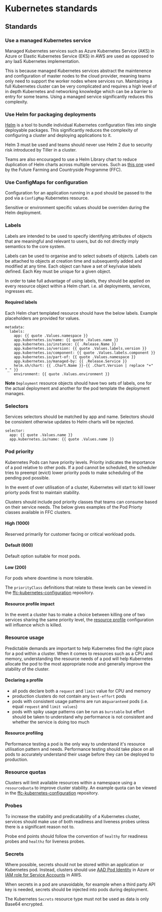 # Kubernetes standards

## Standards
### Use a managed Kubernetes service
Managed Kubernetes services such as Azure Kubernetes Service (AKS) in Azure or Elastic Kubernetes Service (EKS) in AWS are used as opposed to any IaaS Kubernetes implementation.

This is because managed Kubernetes services abstract the maintenence and configuration of master nodes to the cloud provider, meaning teams only need to support the worker nodes where services run.  Maintaining a full Kubernetes cluster can be very complicated and requires a high level of in depth Kubernetes and networking knowledge which can be a barrier to entry for some teams.  Using a managed service significantly reduces this complexity.

### Use Helm for packaging deployments
[Helm](https://helm.sh/) is a tool to bundle individual Kubernetes configuration files into single deployable packages.  This significantly reduces the complexity of configuring a cluster and deploying applications to it.

Helm 3 must be used and teams should never use Helm 2 due to security risk introduced by Tiller in a cluster.

Teams are also encouraged to use a Helm Library chart to reduce duplication of Helm charts across multiple services.  Such as [this one](https://github.com/DEFRA/ffc-helm-library) used by the Future Farming and Countryside Programme (FFC).

### Use ConfigMaps for configuration
Configuration for an application running in a pod should be passed to the pod via a `ConfigMap` Kubernetes resource.

Sensitive or environment specific values should be overriden during the Helm deployment.

### Labels
Labels are intended to be used to specify identifying attributes of objects that are meaningful and relevant to users, but do not directly imply semantics to the core system. 

Labels can be used to organise and to select subsets of objects. Labels can be attached to objects at creation time and subsequently added and modified at any time. Each object can have a set of key/value labels defined. Each Key must be unique for a given object.

In order to take full advantage of using labels, they should be applied on every resource object within a Helm chart. i.e. all deployments, services, ingresses etc.

#### Required labels
Each Helm chart templated resource should have the below labels. Example placeholders are provided for values.

```
metadata:
  labels:
    app: {{ quote .Values.namespace }}
    app.kubernetes.io/name: {{ quote .Values.name }}
    app.kubernetes.io/instance: {{ .Release.Name }}
    app.kubernetes.io/version: {{ quote .Values.labels.version }}
    app.kubernetes.io/component: {{ quote .Values.labels.component }}
    app.kubernetes.io/part-of: {{ quote .Values.namespace }}
    app.kubernetes.io/managed-by: {{ .Release.Service }}
    helm.sh/chart: {{ .Chart.Name }}-{{ .Chart.Version | replace "+" "_" }}
    environment: {{ quote .Values.environment }}
```

**Note** `Deployment` resource objects should have two sets of labels, one for the actual deployment and another for the pod template the deployment manages.

### Selectors
Services selectors should be matched by app and name. Selectors should be consistent otherwise updates to Helm charts will be rejected.
```
selector:
  app: {{ quote .Values.name }}
  app.kubernetes.io/name: {{ quote .Values.name }}
```

### Pod priority
Kubernetes Pods can have priority levels. Priority indicates the importance of a pod relative to other pods. If a pod cannot be scheduled, the scheduler tries to preempt (evict) lower priority pods to make scheduling of the pending pod possible.

In the event of over utilisation of a cluster, Kubernetes will start to kill lower priorty pods first to maintain stability.

Clusters should include pod priority classes that teams can consume based on their service needs.  The below gives examples of the Pod Priorty classes available in FFC clusters.

#### High (1000) 
Reserved primarily for customer facing or critical workload pods.

#### Default (600)
Default option suitable for most pods.

#### Low (200)
For pods where downtime is more tolerable.

The `priorityClass` definitions that relate to these levels can be viewed in the [ffc-kubernetes-configuration](https://github.com/DEFRA/ffc-kubernetes-configuration/tree/master/priority-classes) repository.

#### Resource profile impact
In the event a cluster has to make a choice between killing one of two services sharing the same priority level, the [resource profile](resource-usage.md) configuration will influence which is killed.

### Resource usage
Predictable demands are important to help Kubernetes find the right place for a pod within a cluster. When it comes to resources such as a CPU and memory, understanding the resource needs of a pod will help Kubernetes allocate the pod to the most appropriate node and generally improve the stability of the cluster.

#### Declaring a profile
- all pods declare both a `request` and `limit` value for CPU and memory
- production clusters do not contain any `best-effort` pods
- pods with consistent usage patterns are run as`guaranteed` pods (i.e. equal `request` and `limit values`)
- pods with spiky usage patterns can be run as `burstable` but effort should be taken to understand why performance is not consistent and whether the service is doing too much

#### Resource profiling
Performance testing a pod is the only way to understand it's resource utilisation pattern and needs. Performance testing should take place on all pods to accurately understand their usage before they can be deployed to production.

### Resource quotas
Clusters will limit available resources within a namespace using a `resourceQuota` to improve cluster stability. An example quota can be viewed in the [ffc-kubernetes-configuration](https://github.com/DEFRA/ffc-kubernetes-configuration/tree/master/resource-quotas) repository.

### Probes
To increase the stability and predicatability of a Kubernetes cluster, services should make use of both readiness and liveness probes unless there is a significant reason not to.

Probe end points should follow the convention of `healthy` for readiness probes and `healthz` for liveness probes.

### Secrets
Where possible, secrets should not be stored within an application or Kubernetes pod.  Instead, clusters should use [AAD Pod Identity](https://github.com/Azure/aad-pod-identity) in Azure or [IAM role for Service Accounts](https://docs.aws.amazon.com/eks/latest/userguide/iam-roles-for-service-accounts.html) in AWS.

When secrets in a pod are unavoidable, for example when a third party API key is needed, secrets should be injected into pods during deployment.

The Kubernetes `Secrets` resource type must not be used as data is only Base64 encrypted.
